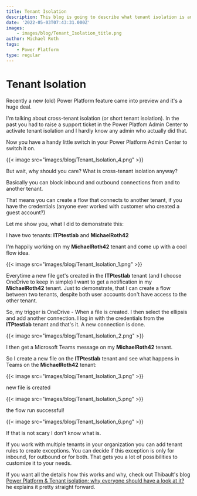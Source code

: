 ```yaml
---
title: Tenant Isolation
description: This blog is going to describe what tenant isolation is and how you activate in on your tenant
date: '2022-05-03T07:43:31.000Z'
images:
    - images/blog/Tenant_Isolation_title.png
author: Michael Roth
tags:
    - Power Platform
type: regular
---
```

# Tenant Isolation

Recently a new (old) Power Platform feature came into preview and it's a huge deal.

I'm talking about cross-tenant isolation (or short tenant isolation). In the past you had to raise a support ticket in the Power Platfom Admin Center to activate tenant isolation and I hardly know any admin who actually did that.

Now you have a handy little switch in your Power Platform Admin Center to switch it on.

{{< image src="images/blog/Tenant_Isolation_4.png" >}}

But wait, why should you care? What is cross-tenant isolation anyway?

Basically you can block inbound and outbound connections from and to another tenant.

That means you can create a flow that connects to another tenant, if you have the credentials (anyone ever worked with customer who created a guest account?)

Let me show you, what I did to demonstrate this:

I have two tenants:
**ITPtestlab** and **MichaelRoth42**

I'm happily working on my **MichaelRoth42** tenant and come up with a cool flow idea.

{{< image src="images/blog/Tenant_Isolation_1.png" >}}

Everytime a new file get's created in the **ITPtestlab** tenant (and I choose OneDrive to keep in simple) I want to get a notification in my **MichaelRoth42** tenant. Just to demonstrate, that I can create a flow between two tenants, despite both user accounts don't have access to the other tenant.

So, my trigger is OneDrive - When a file is created. I then select the ellipsis and add another connection. I log in with the credentials from the **ITPtestlab** tenant and that's it. A new connection is done.

{{< image src="images/blog/Tenant_Isolation_2.png" >}}

I then get a Microsoft Teams message on my **MichaelRoth42** tenant.

So I create a new file on the **ITPtestlab** tenant and see what happens in Teams on the **MichaelRoth42** tenant:

{{< image src="images/blog/Tenant_Isolation_3.png" >}}

new file is created

{{< image src="images/blog/Tenant_Isolation_5.png" >}}

the flow run successful!

{{< image src="images/blog/Tenant_Isolation_6.png" >}}

If that is not scary I don't know what is.

If you work with multiple tenants in your organization you can add tenant rules to create exceptions. You can decide if this exception is only for inbound, for outbound or for both. That gets you a lot of possibilities to customize it to your needs.

If you want all the details how this works and why, check out Thibault's blog [Power Platform & Tenant isolation: why everyone should have a look at it?](https://www.thijoubert.com/2021-07/PowerPlatform-TenantIsolation/) he explains it pretty straight forward.

